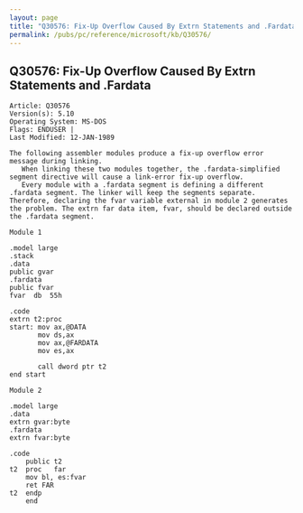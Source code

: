 ```yaml
---
layout: page
title: "Q30576: Fix-Up Overflow Caused By Extrn Statements and .Fardata"
permalink: /pubs/pc/reference/microsoft/kb/Q30576/
---
```


## Q30576: Fix-Up Overflow Caused By Extrn Statements and .Fardata

	Article: Q30576
	Version(s): 5.10
	Operating System: MS-DOS
	Flags: ENDUSER |
	Last Modified: 12-JAN-1989
	
	The following assembler modules produce a fix-up overflow error
	message during linking.
	   When linking these two modules together, the .fardata-simplified
	segment directive will cause a link-error fix-up overflow.
	   Every module with a .fardata segment is defining a different
	.fardata segment. The linker will keep the segments separate.
	Therefore, declaring the fvar variable external in module 2 generates
	the problem. The extrn far data item, fvar, should be declared outside
	the .fardata segment.
	
	Module 1
	
	.model large
	.stack
	.data
	public gvar
	.fardata
	public fvar
	fvar  db  55h
	
	.code
	extrn t2:proc
	start: mov ax,@DATA
	       mov ds,ax
	       mov ax,@FARDATA
	       mov es,ax
	
	       call dword ptr t2
	end start
	
	Module 2
	
	.model large
	.data
	extrn gvar:byte
	.fardata
	extrn fvar:byte
	
	.code
	    public t2
	t2  proc   far
	    mov bl, es:fvar
	    ret FAR
	t2  endp
	    end
